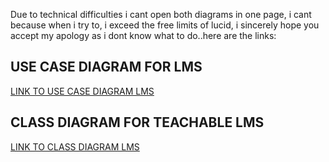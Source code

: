 
Due to technical difficulties i cant open both diagrams in one page,  i cant because when i try to, i exceed the free limits of lucid, i sincerely hope you accept my apology as i dont know what to do..here are the links:



## USE CASE DIAGRAM FOR LMS
[LINK TO USE CASE DIAGRAM LMS](https://lucid.app/lucidchart/85d72397-bf1f-4fcf-9881-82e7b25d2a0d/edit?viewport_loc=-11%2C791%2C1480%2C700%2C0_0&invitationId=inv_32c790cd-b9a6-4ae8-87e0-31e40d54ab40)

## CLASS DIAGRAM FOR TEACHABLE LMS
[LINK TO CLASS DIAGRAM LMS](https://lucid.app/lucidchart/ec7de28c-226f-4dc2-b20e-ef65540b43a7/edit?viewport_loc=-542%2C-210%2C2018%2C954%2C0_0&invitationId=inv_387a54a1-4693-4b84-aea5-a94f5a0b1a3d)




